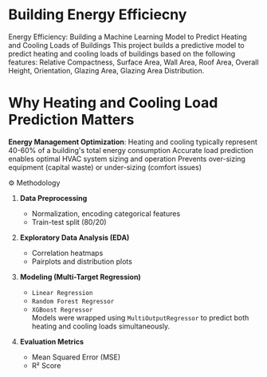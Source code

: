 # Building Energy Efficiecny
Energy Efficiency: Building a Machine Learning Model to Predict Heating and Cooling Loads of Buildings
This project builds a predictive model to predict heating and cooling loads of buildings based on the following features: Relative Compactness, Surface Area, Wall Area, Roof Area, Overall Height, Orientation, Glazing Area, Glazing Area Distribution.

# Why Heating and Cooling Load Prediction Matters
**Energy Management Optimization**:
Heating and cooling typically represent 40-60% of a building's total energy consumption
Accurate load prediction enables optimal HVAC system sizing and operation
Prevents over-sizing equipment (capital waste) or under-sizing (comfort issues)

⚙️ Methodology

1. **Data Preprocessing**
   - Normalization, encoding categorical features
   - Train-test split (80/20)

2. **Exploratory Data Analysis (EDA)**
   - Correlation heatmaps
   - Pairplots and distribution plots

3. **Modeling (Multi-Target Regression)**
   - `Linear Regression`
   - `Random Forest Regressor`
   - `XGBoost Regressor`  
   Models were wrapped using `MultiOutputRegressor` to predict both heating and cooling loads simultaneously.

4. **Evaluation Metrics**
   - Mean Squared Error (MSE)
   - R² Score
